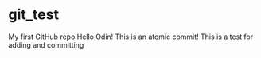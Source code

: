 # git_test
My first GitHub repo
Hello Odin!
This is an atomic commit!
This is a test for adding and committing